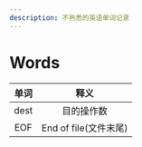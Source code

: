 ```yaml
---
description: 不熟悉的英语单词记录
---
```


# Words

| 单词 | 释义 |
| :---: | :---: |
| dest | 目的操作数 |
| EOF | End of file\(文件末尾\) |

